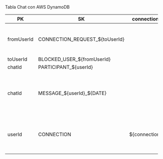 Tabla Chat con AWS DynamoDB

| PK         | SK                                        | connectionId    | message                                    | url | attributes                                                                                 |
|------------|-------------------------------------------|-----------------|--------------------------------------------|-----|--------------------------------------------------------------------------------------------|
| fromUserId | CONNECTION_REQUEST_${toUserId}            |                 | Hola, me gustaria añadirte a mis contactos |     |                                                                                            |
| toUserId   | BLOCKED_USER_${fromUserId} |                 |                                            |     |                                                                                            |
| chatId     | PARTICIPANT_${userId}                     |                 |                                            |     |                                                                                            |
| chatId     | MESSAGE_${userId}_${DATE}                 |                 | ¡Hola, encantado de conocerte!             |     | {   "audio": "s3.com" \| null,   "image": "s3.com" \| null,   "video": "s3.com" \| null }  |
| userId     | CONNECTION                                | ${connectionId} |                                            |     | {   "status": "disconnected" \| "unavailable" \| null,   "notifications": true \| false, } |
